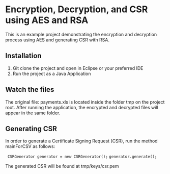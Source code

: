 # Encryption, Decryption, and CSR using AES and RSA

This is an example project demonstrating the encryption and decryption process using AES and generating CSR with RSA.

## Installation

1. Git clone the project and open in Eclipse or your preferred IDE
2. Run the project as a Java Application

## Watch the files

The original file: payments.xls is located inside the folder tmp on the project root. After running the application, the encrypted and decrypted files will appear in the same folder.

## Generating CSR

In order to generate a Certificate Signing Request (CSR), run the method mainForCSV as follows:

`
CSRGenerator generator = new CSRGenerator();`
`generator.generate();`

The generated CSR will be found at tmp/keys/csr.pem
